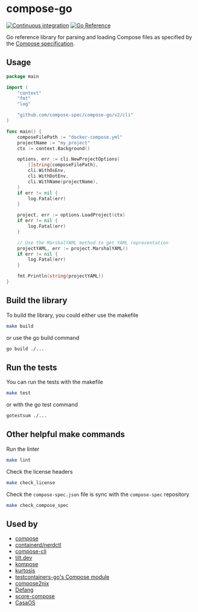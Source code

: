 # compose-go
[![Continuous integration](https://github.com/compose-spec/compose-go/actions/workflows/ci.yml/badge.svg)](https://github.com/compose-spec/compose-go/actions/workflows/ci.yml)
[![Go Reference](https://pkg.go.dev/badge/github.com/compose-spec/compose-go.svg)](https://pkg.go.dev/github.com/compose-spec/compose-go)

Go reference library for parsing and loading Compose files as specified by the
[Compose specification](https://github.com/compose-spec/compose-spec).

## Usage

```go
package main

import (
	"context"
	"fmt"
	"log"

	"github.com/compose-spec/compose-go/v2/cli"
)

func main() {
	composeFilePath := "docker-compose.yml"
	projectName := "my_project"
	ctx := context.Background()

	options, err := cli.NewProjectOptions(
		[]string{composeFilePath},
		cli.WithOsEnv,
		cli.WithDotEnv,
		cli.WithName(projectName),
	)
	if err != nil {
		log.Fatal(err)
	}

	project, err := options.LoadProject(ctx)
	if err != nil {
		log.Fatal(err)
	}

	// Use the MarshalYAML method to get YAML representation
	projectYAML, err := project.MarshalYAML()
	if err != nil {
		log.Fatal(err)
	}

	fmt.Println(string(projectYAML))
}
```

## Build the library

To build the library, you could either use the makefile
```bash
make build
```
or use the go build command
```bash
go build ./...
```

## Run the tests
You can run the tests with the makefile
```bash
make test
```
or with the go test command
```bash
gotestsum ./...
```

## Other helpful make commands
Run the linter
```bash
make lint
```

Check the license headers
```bash
make check_license
```

Check the `compose-spec.json` file is sync with the `compose-spec` repository
```bash
make check_compose_spec
```

## Used by

* [compose](https://github.com/docker/compose)
* [containerd/nerdctl](https://github.com/containerd/nerdctl)
* [compose-cli](https://github.com/docker/compose-cli)
* [tilt.dev](https://github.com/tilt-dev/tilt)
* [kompose](https://github.com/kubernetes/kompose)
* [kurtosis](https://github.com/kurtosis-tech/kurtosis/)
* [testcontainers-go's Compose module](https://github.com/testcontainers/testcontainers-go/tree/main/modules/compose)
* [compose2nix](https://github.com/aksiksi/compose2nix)
* [Defang](https://github.com/DefangLabs/defang)
* [score-compose](https://github.com/score-spec/score-compose)
* [CasaOS](https://github.com/IceWhaleTech/CasaOS)
